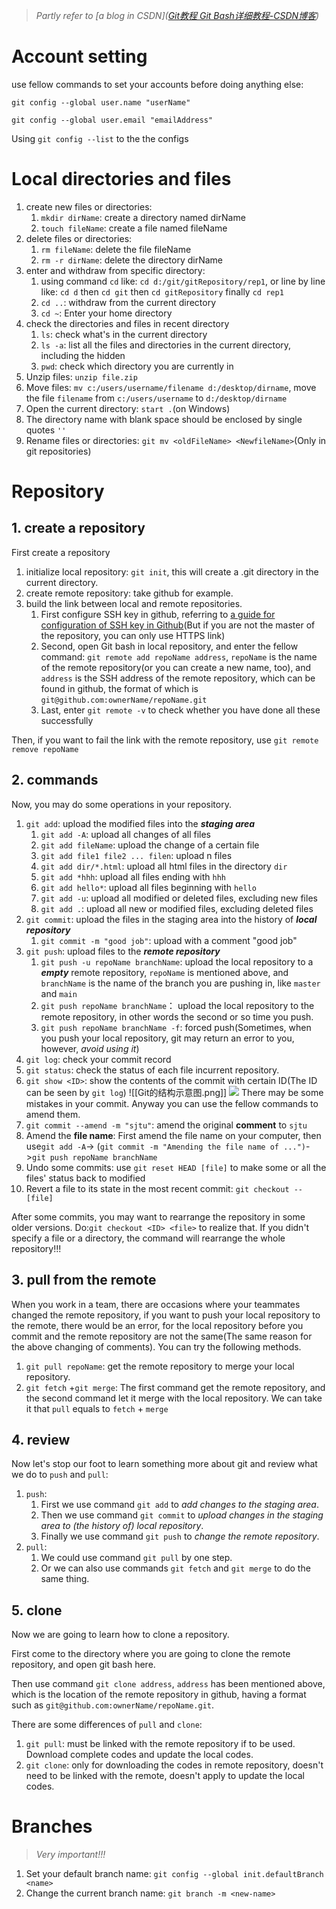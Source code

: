>*Partly refer to [a blog in CSDN]([Git教程 Git Bash详细教程-CSDN博客](https://blog.csdn.net/qq_36667170/article/details/79085301?ops_request_misc=%257B%2522request%255Fid%2522%253A%2522169926696716800185843905%2522%252C%2522scm%2522%253A%252220140713.130102334..%2522%257D&request_id=169926696716800185843905&biz_id=0&utm_medium=distribute.pc_search_result.none-task-blog-2~all~top_positive~default-1-79085301-null-null.142^v96^pc_search_result_base2&utm_term=git%20bash&spm=1018.2226.3001.4187))*
# Account setting

use fellow commands to set your accounts before doing anything else:

`git config --global user.name "userName"`

`git config --global user.email "emailAddress"`

Using `git config --list` to the the configs

# Local directories and files

1. create new files or directories:
	1. `mkdir dirName`: create a directory named dirName
	2. `touch fileName`: create a file named fileName
2. delete files or directories:
	1. `rm fileName`: delete the file fileName
	2. `rm -r dirName`: delete the directory dirName
3. enter and withdraw from specific directory:
	1. using command `cd` like: `cd d:/git/gitRepository/rep1`, or line by line like: `cd d` then `cd git` then `cd gitRepository` finally `cd rep1`
	2. `cd ..`: withdraw from the current directory
	3. `cd ~`: Enter your home directory
4. check the directories and files in recent directory
	1. `ls`: check what's in the current directory
	2. `ls -a`: list all the files and directories in the current directory, including the hidden
	3. `pwd`: check which directory you are currently in
5. Unzip files: `unzip file.zip`
6. Move files: `mv c:/users/username/filename d:/desktop/dirname`, move the file `filename` from `c:/users/username` to `d:/desktop/dirname`
7. Open the current directory: `start .`(on Windows)
8. The directory name with blank space should be enclosed by single quotes `''`
9. Rename files or directories: `git mv <oldFileName> <NewfileName>`(Only in git repositories)

# Repository

## 1. create a repository
First create a repository
1. initialize local repository: `git init`, this will create a .git directory in the current directory.
2. create remote repository: take github for example.
3. build the link between local and remote repositories.
	1. First configure SSH key in github, referring to [a guide for configuration of SSH key in Github](http://blog.csdn.net/qq_36667170/article/details/79094257)(But if you are not the master of the repository, you can only use HTTPS link)
	2. Second, open Git bash in local repository, and enter the fellow command: `git remote add repoName address`, `repoName` is the name of the remote repository(or you can create a new name, too), and `address` is the SSH address of the remote repository, which can be found in github, the format of which is `git@github.com:ownerName/repoName.git`
	3. Last, enter `git remote -v` to check whether you have done all these successfully

Then, if you want to fail the link with the remote repository, use `git remote remove repoName`

## 2. commands
Now, you may do some operations in your repository.
1. `git add`: upload the modified files into the ***staging area***
	1. `git add -A`: upload all changes of all files
	2. `git add fileName`: upload the change of a certain file
	3. `git add file1 file2 ... filen`: upload n files
	4. `git add dir/*.html`: upload all html files in the directory `dir`
	5. `git add *hhh`: upload all files ending with `hhh`
	6. `git add hello*`: upload all files beginning with `hello`
	7. `git add -u`: upload all modified or deleted files, excluding new files
	8. `git add .`: upload all new or modified files, excluding deleted files
2. `git commit`: upload the files in the staging area into the history of ***local repository***
	1. `git commit -m "good job"`: upload with a comment "good job"
3. `git push`: upload files to the ***remote repository***
	1. `git push -u repoName branchName`: upload the local repository to a ***empty*** remote repository, `repoName` is mentioned above, and `branchName` is the name of the branch you are pushing in, like `master` and `main`
	2. `git push repoName branchName`： upload the local repository to the remote repository, in other words the second or so time you push.
	3. `git push repoName branchName -f`: forced push(Sometimes, when you push your local repository, git may return an error to you, however, *avoid using it*)
4. `git log`: check your commit record
5. `git status`: check the status of each file incurrent repository.
6. `git show <ID>`: show the contents of the commit with certain ID(The ID can be seen by  `git log`)
![[Git的结构示意图.png]]
![](https://sp18.datastructur.es/materials/guides/img/file-status.png)
There may be some mistakes in your commit. Anyway you can use the fellow commands to amend them.
1. `git commit --amend -m "sjtu"`: amend the original **comment** to `sjtu`
2. Amend the **file name**: First amend the file name on your computer, then use`git add -A`-> (`git commit -m "Amending the file name of ...")`->`git push repoName branchName`
3. Undo some commits: use `git reset HEAD [file]` to make some or all the files' status back to modified
4. Revert a file to its state in the most recent commit: `git checkout -- [file]`

After some commits, you may want to rearrange the repository in some older versions. Do:`git checkout <ID> <file>` to realize that. If you didn't specify a file or a directory, the command will rearrange the whole repository!!!

## 3. pull from the remote

When you work in a team, there are occasions where your teammates changed the remote repository, if you want to push your local repository to the remote, there would be an error, for the local repository before you commit and the remote repository are not the same(The same reason for the above changing of comments). You can try the following methods.
1. `git pull repoName`: get the remote repository to merge your local repository.
2. `git fetch` +`git merge`: The first command get the remote repository, and the second command let it merge with the local repository. We can take it that `pull` equals to `fetch` + `merge`

## 4. review
Now let's stop our foot to learn something more about git and review what we do to `push` and `pull`:
1. `push`:
	1. First we use command `git add` to *add changes to the staging area*.
	2. Then we use command `git commit` to *upload changes in the staging area to (the history of) local repository*.
	3. Finally we use command `git push` to *change the remote repository*.
2. `pull`:
	1. We could use command `git pull` by one step.
	2. Or we can also use commands `git fetch` and `git merge` to do the same thing.

## 5. clone

Now we are going to learn how to clone a repository.

First come to the directory where you are going to clone the remote repository, and open git bash here.

Then use command `git clone address`, `address` has been mentioned above, which is the location of the remote repository in github, having a format such as `git@github.com:ownerName/repoName.git`.

There are some differences of `pull` and `clone`:
1. `git pull`: must be linked with the remote repository if to be used. Download complete codes and update the local codes.
2. `git clone`: only for downloading the codes in remote repository, doesn't need to be linked with the remote, doesn't apply to update the local codes. 

# Branches

>*Very important!!!*

1. Set your default branch name: `git config --global init.defaultBranch <name>`
2. Change the current branch name: `git branch -m <new-name>`